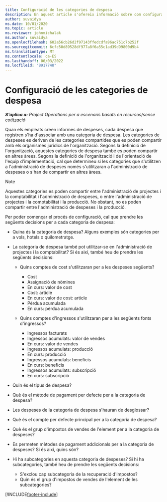 ```yaml
---
title: Configuració de les categories de despesa
description: En aquest article s'ofereix informació sobre com configurar categories de despeses i categories compartides per als informes de despeses.
author: suvaidya
ms.date: 10/01/2020
ms.topic: article
ms.reviewer: johnmichalak
ms.author: suvaidya
ms.openlocfilehash: 602a56cb26d2f97143ffedcdfa96ac751c7b252f
ms.sourcegitcommit: 6cfc50d89528df977a8f6a55c1ad39d99800d9b4
ms.translationtype: MT
ms.contentlocale: ca-ES
ms.lasthandoff: 06/03/2022
ms.locfileid: "8917748"
---
```

# <a name="set-up-expense-categories"></a>Configuració de les categories de despesa

_**S'aplica a:** Project Operations per a escenaris basats en recursos/sense cotització_

Quan els empleats creen informes de despeses, cada despesa que registren s'ha d'associar amb una categoria de despesa. Les categories de despeses es deriven de les categories compartides que es poden compartir amb els organismes jurídics de l'organització. Segons la definició de l'organització, aquestes categories de despesa també es poden compartir en altres àrees. Segons la definició de l'organització i de l'orientació de l'equip d'implementació, cal que determineu si les categories que s'utilitzen a l'administració de despeses només s'utilitzaran a l'administració de despeses o s'han de compartir en altres àrees.

> [!NOTE]
> Aquestes categories es poden compartir entre l'administració de projectes i la comptabilitat i l'administració de despeses, o entre l'administració de projectes i la comptabilitat i la producció. No obstant, no es poden compartir entre l'administració de despeses i la producció.

Per poder començar el procés de configuració, cal que prendre les següents decisions per a cada categoria de despesa:

- Quina és la categoria de despesa? Alguns exemples són categories per a vols, hotels o quilometratge.
- La categoria de despesa també pot utilitzar-se en l'administració de projectes i la comptabilitat? Si és així, també heu de prendre les següents decisions:

    - Quins comptes de cost s'utilitzaran per a les despeses següents?

        - Cost
        - Assignació de nòmines
        - En curs: valor de cost
        - Cost: article
        - En curs: valor de cost: article
        - Pèrdua acumulada
        - En curs: pèrdua acumulada

    - Quins comptes d'ingressos s'utilitzaran per a les següents fonts d'ingressos?

        - Ingressos facturats
        - Ingressos acumulats: valor de vendes
        - En curs: valor de vendes
        - Ingressos acumulats: producció
        - En curs: producció
        - Ingressos acumulats: beneficis
        - En curs: beneficis
        - Ingressos acumulats: subscripció
        - En curs: subscripció

- Quin és el tipus de despesa?
- Què és el mètode de pagament per defecte per a la categoria de despesa?
- Les despeses de la categoria de despesa s'hauran de desglossar?
- Què és el compte per defecte principal per a la categoria de despesa?
- Què és el grup d'impostos de vendes de l'element per a la categoria de despeses?
- Es permeten mètodes de pagament addicionals per a la categoria de despeses? Si és així, quins són?
- Hi ha subcategories en aquesta categoria de despeses? Si hi ha subcategories, també heu de prendre les següents decisions:

    - S'exclou cap subcategoria de la recuperació d'impostos?
    - Quin és el grup d'impostos de vendes de l'element de les subcategories?


[!INCLUDE[footer-include](../includes/footer-banner.md)]